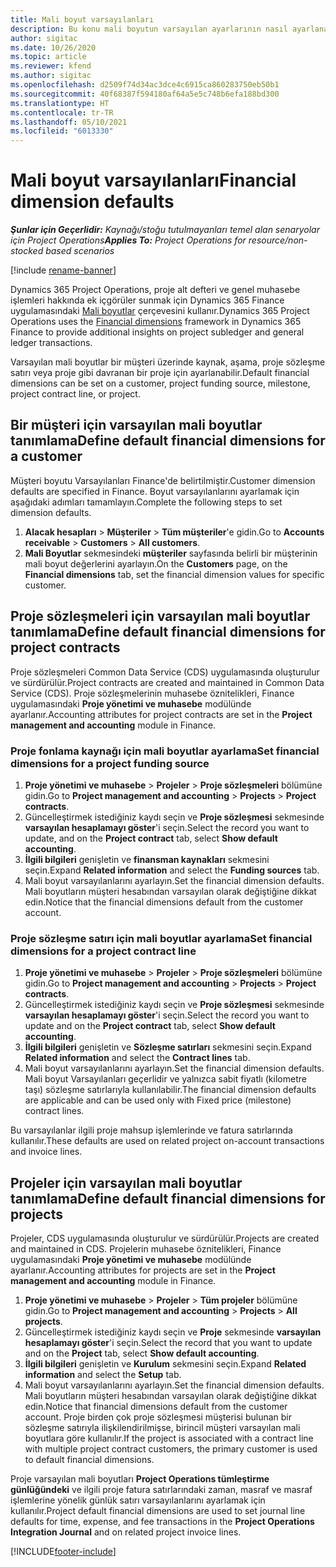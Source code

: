 ```yaml
---
title: Mali boyut varsayılanları
description: Bu konu mali boyutun varsayılan ayarlarının nasıl ayarlanacağı hakkında bilgi sağlar.
author: sigitac
ms.date: 10/26/2020
ms.topic: article
ms.reviewer: kfend
ms.author: sigitac
ms.openlocfilehash: d2509f74d34ac3dce4c6915ca860283750eb50b1
ms.sourcegitcommit: 40f68387f594180af64a5e5c748b6efa188bd300
ms.translationtype: HT
ms.contentlocale: tr-TR
ms.lasthandoff: 05/10/2021
ms.locfileid: "6013330"
---
```

# <a name="financial-dimension-defaults"></a><span data-ttu-id="8cbfa-103">Mali boyut varsayılanları</span><span class="sxs-lookup"><span data-stu-id="8cbfa-103">Financial dimension defaults</span></span>

<span data-ttu-id="8cbfa-104">_**Şunlar için Geçerlidir:** Kaynağı/stoğu tutulmayanları temel alan senaryolar için Project Operations_</span><span class="sxs-lookup"><span data-stu-id="8cbfa-104">_**Applies To:** Project Operations for resource/non-stocked based scenarios_</span></span>

[!include [rename-banner](~/includes/cc-data-platform-banner.md)]

<span data-ttu-id="8cbfa-105">Dynamics 365 Project Operations, proje alt defteri ve genel muhasebe işlemleri hakkında ek içgörüler sunmak için Dynamics 365 Finance uygulamasındaki [Mali boyutlar](/dynamics365/finance/general-ledger/financial-dimensions) çerçevesini kullanır.</span><span class="sxs-lookup"><span data-stu-id="8cbfa-105">Dynamics 365 Project Operations uses the [Financial dimensions](/dynamics365/finance/general-ledger/financial-dimensions) framework in Dynamics 365 Finance to provide additional insights on project subledger and general ledger transactions.</span></span>

<span data-ttu-id="8cbfa-106">Varsayılan mali boyutlar bir müşteri üzerinde kaynak, aşama, proje sözleşme satırı veya proje gibi davranan bir proje için ayarlanabilir.</span><span class="sxs-lookup"><span data-stu-id="8cbfa-106">Default financial dimensions can be set on a customer, project funding source, milestone, project contract line, or project.</span></span>

## <a name="define-default-financial-dimensions-for-a-customer"></a><span data-ttu-id="8cbfa-107">Bir müşteri için varsayılan mali boyutlar tanımlama</span><span class="sxs-lookup"><span data-stu-id="8cbfa-107">Define default financial dimensions for a customer</span></span>

<span data-ttu-id="8cbfa-108">Müşteri boyutu Varsayılanları Finance'de belirtilmiştir.</span><span class="sxs-lookup"><span data-stu-id="8cbfa-108">Customer dimension defaults are specified in Finance.</span></span> <span data-ttu-id="8cbfa-109">Boyut varsayılanlarını ayarlamak için aşağıdaki adımları tamamlayın.</span><span class="sxs-lookup"><span data-stu-id="8cbfa-109">Complete the following steps to set dimension defaults.</span></span>

1. <span data-ttu-id="8cbfa-110">**Alacak hesapları** > **Müşteriler** > **Tüm müşteriler**'e gidin.</span><span class="sxs-lookup"><span data-stu-id="8cbfa-110">Go to **Accounts receivable** > **Customers** > **All customers**.</span></span>
2. <span data-ttu-id="8cbfa-111">**Mali Boyutlar** sekmesindeki **müşteriler** sayfasında belirli bir müşterinin mali boyut değerlerini ayarlayın.</span><span class="sxs-lookup"><span data-stu-id="8cbfa-111">On the **Customers** page, on the **Financial dimensions** tab, set the financial dimension values for specific customer.</span></span>

## <a name="define-default-financial-dimensions-for-project-contracts"></a><span data-ttu-id="8cbfa-112">Proje sözleşmeleri için varsayılan mali boyutlar tanımlama</span><span class="sxs-lookup"><span data-stu-id="8cbfa-112">Define default financial dimensions for project contracts</span></span>

<span data-ttu-id="8cbfa-113">Proje sözleşmeleri Common Data Service (CDS) uygulamasında oluşturulur ve sürdürülür.</span><span class="sxs-lookup"><span data-stu-id="8cbfa-113">Project contracts are created and maintained in Common Data Service (CDS).</span></span> <span data-ttu-id="8cbfa-114">Proje sözleşmelerinin muhasebe öznitelikleri, Finance uygulamasındaki **Proje yönetimi ve muhasebe** modülünde ayarlanır.</span><span class="sxs-lookup"><span data-stu-id="8cbfa-114">Accounting attributes for project contracts are set in the **Project management and accounting** module in Finance.</span></span>

### <a name="set-financial-dimensions-for-a-project-funding-source"></a><span data-ttu-id="8cbfa-115">Proje fonlama kaynağı için mali boyutlar ayarlama</span><span class="sxs-lookup"><span data-stu-id="8cbfa-115">Set financial dimensions for a project funding source</span></span>

1. <span data-ttu-id="8cbfa-116">**Proje yönetimi ve muhasebe** > **Projeler** > **Proje sözleşmeleri** bölümüne gidin.</span><span class="sxs-lookup"><span data-stu-id="8cbfa-116">Go to **Project management and accounting** > **Projects** > **Project contracts**.</span></span>
2. <span data-ttu-id="8cbfa-117">Güncelleştirmek istediğiniz kaydı seçin ve **Proje sözleşmesi** sekmesinde **varsayılan hesaplamayı göster**'i seçin.</span><span class="sxs-lookup"><span data-stu-id="8cbfa-117">Select the record you want to update, and on the **Project contract** tab, select **Show default accounting**.</span></span>
3. <span data-ttu-id="8cbfa-118">**İlgili bilgileri** genişletin ve **finansman kaynakları** sekmesini seçin.</span><span class="sxs-lookup"><span data-stu-id="8cbfa-118">Expand **Related information** and select the **Funding sources** tab.</span></span>
4. <span data-ttu-id="8cbfa-119">Mali boyut varsayılanlarını ayarlayın.</span><span class="sxs-lookup"><span data-stu-id="8cbfa-119">Set the financial dimension defaults.</span></span> <span data-ttu-id="8cbfa-120">Mali boyutların müşteri hesabından varsayılan olarak değiştiğine dikkat edin.</span><span class="sxs-lookup"><span data-stu-id="8cbfa-120">Notice that the financial dimensions default from the customer account.</span></span>

### <a name="set-financial-dimensions-for-a-project-contract-line"></a><span data-ttu-id="8cbfa-121">Proje sözleşme satırı için mali boyutlar ayarlama</span><span class="sxs-lookup"><span data-stu-id="8cbfa-121">Set financial dimensions for a project contract line</span></span>

1. <span data-ttu-id="8cbfa-122">**Proje yönetimi ve muhasebe** > **Projeler** > **Proje sözleşmeleri** bölümüne gidin.</span><span class="sxs-lookup"><span data-stu-id="8cbfa-122">Go to **Project management and accounting** > **Projects** > **Project contracts**.</span></span>
2. <span data-ttu-id="8cbfa-123">Güncelleştirmek istediğiniz kaydı seçin ve **Proje sözleşmesi** sekmesinde **varsayılan hesaplamayı göster**'i seçin.</span><span class="sxs-lookup"><span data-stu-id="8cbfa-123">Select the record you want to update and on the **Project contract** tab, select **Show default accounting**.</span></span>
3. <span data-ttu-id="8cbfa-124">**İlgili bilgileri** genişletin ve **Sözleşme satırları** sekmesini seçin.</span><span class="sxs-lookup"><span data-stu-id="8cbfa-124">Expand **Related information** and select the **Contract lines** tab.</span></span>
4. <span data-ttu-id="8cbfa-125">Mali boyut varsayılanlarını ayarlayın.</span><span class="sxs-lookup"><span data-stu-id="8cbfa-125">Set the financial dimension defaults.</span></span> <span data-ttu-id="8cbfa-126">Mali boyut Varsayılanları geçerlidir ve yalnızca sabit fiyatlı (kilometre taşı) sözleşme satırlarıyla kullanılabilir.</span><span class="sxs-lookup"><span data-stu-id="8cbfa-126">The financial dimension defaults are applicable and can be used only with Fixed price (milestone) contract lines.</span></span>

<span data-ttu-id="8cbfa-127">Bu varsayılanlar ilgili proje mahsup işlemlerinde ve fatura satırlarında kullanılır.</span><span class="sxs-lookup"><span data-stu-id="8cbfa-127">These defaults are used on related project on-account transactions and invoice lines.</span></span>

## <a name="define-default-financial-dimensions-for-projects"></a><span data-ttu-id="8cbfa-128">Projeler için varsayılan mali boyutlar tanımlama</span><span class="sxs-lookup"><span data-stu-id="8cbfa-128">Define default financial dimensions for projects</span></span>

<span data-ttu-id="8cbfa-129">Projeler, CDS uygulamasında oluşturulur ve sürdürülür.</span><span class="sxs-lookup"><span data-stu-id="8cbfa-129">Projects are created and maintained in CDS.</span></span> <span data-ttu-id="8cbfa-130">Projelerin muhasebe öznitelikleri, Finance uygulamasındaki **Proje yönetimi ve muhasebe** modülünde ayarlanır.</span><span class="sxs-lookup"><span data-stu-id="8cbfa-130">Accounting attributes for projects are set in the **Project management and accounting** module in Finance.</span></span>

1. <span data-ttu-id="8cbfa-131">**Proje yönetimi ve muhasebe** > **Projeler** > **Tüm projeler** bölümüne gidin.</span><span class="sxs-lookup"><span data-stu-id="8cbfa-131">Go to **Project management and accounting** > **Projects** > **All projects**.</span></span>
2. <span data-ttu-id="8cbfa-132">Güncelleştirmek istediğiniz kaydı seçin ve **Proje** sekmesinde **varsayılan hesaplamayı göster**'i seçin.</span><span class="sxs-lookup"><span data-stu-id="8cbfa-132">Select the record that you want to update and on the **Project** tab, select **Show default accounting**.</span></span>
3. <span data-ttu-id="8cbfa-133">**İlgili bilgileri** genişletin ve **Kurulum** sekmesini seçin.</span><span class="sxs-lookup"><span data-stu-id="8cbfa-133">Expand **Related information** and select the **Setup** tab.</span></span>
4. <span data-ttu-id="8cbfa-134">Mali boyut varsayılanlarını ayarlayın.</span><span class="sxs-lookup"><span data-stu-id="8cbfa-134">Set the financial dimension defaults.</span></span> <span data-ttu-id="8cbfa-135">Mali boyutların müşteri hesabından varsayılan olarak değiştiğine dikkat edin.</span><span class="sxs-lookup"><span data-stu-id="8cbfa-135">Notice that financial dimensions default from the customer account.</span></span> <span data-ttu-id="8cbfa-136">Proje birden çok proje sözleşmesi müşterisi bulunan bir sözleşme satırıyla ilişkilendirilmişse, birincil müşteri varsayılan mali boyutlara göre kullanılır.</span><span class="sxs-lookup"><span data-stu-id="8cbfa-136">If the project is associated with a contract line with multiple project contract customers, the primary customer is used to default financial dimensions.</span></span>

<span data-ttu-id="8cbfa-137">Proje varsayılan mali boyutları **Project Operations tümleştirme günlüğündeki** ve ilgili proje fatura satırlarındaki zaman, masraf ve masraf işlemlerine yönelik günlük satırı varsayılanlarını ayarlamak için kullanılır.</span><span class="sxs-lookup"><span data-stu-id="8cbfa-137">Project default financial dimensions are used to set journal line defaults for time, expense, and fee transactions in the **Project Operations Integration Journal** and on related project invoice lines.</span></span>


[!INCLUDE[footer-include](../includes/footer-banner.md)]